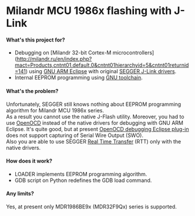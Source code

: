 # Milandr MCU 1986x flashing with J-Link

#### What's this project for?

- Debugging on [Milandr 32-bit Cortex-М microcontrollers]
(http://milandr.ru/en/index.php?mact=Products,cntnt01,default,0&cntnt01hierarchyid=5&cntnt01returnid=141)
using [GNU ARM Eclipse](http://gnuarmeclipse.github.io/)
with original [SEGGER J-Link drivers](https://www.segger.com/jlink-software.html).
- Internal EEPROM programming using [GNU toolchain](https://launchpad.net/gcc-arm-embedded).

#### What's the problem?

Unfortunately, SEGGER still knows nothing about EEPROM programming algorithm for Milandr MCU 1986x series.<br>
As a result you cannot use the native J-Flash utility. Moreover, you had to use [OpenOCD](http://openocd.org/)
instead of the native drivers for debugging with GNU ARM Eclipse. It's quite good, but at present
[OpenOCD debugging Eclipse plug-in](http://gnuarmeclipse.github.io/debug/openocd/)
does not support capturing of Serial Wire Output (SWO).<br>
Also you are able to use SEGGER [Real Time Transfer](https://www.segger.com/jlink-rtt.html) (RTT) only with the native drivers.

#### How does it work?

- LOADER implements EEPROM programming algorithm.
- GDB script on Python redefines the GDB load command.

#### Any limits?

Yes, at present only MDR1986BE9x (MDR32F9Qx) series is supported.
